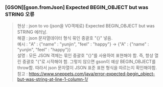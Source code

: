 
### [GSON][gson.fromJson] Expected BEGIN_OBJECT but was STRING 오류
> 현상 : json to vo (json을 VO객체로) Expected BEGIN_OBJECT but was STRING 에러남.   
> 해결 : json 문자열데이터 형식 묶인 중괄호 "{}" 넣음.   
> 예시 :  "A" : {"name" : "yunjin", "feel" : "happy"} -> {"A" : {"name" : "yunjin", "feel" : "happy"}}    
> 설명 : 모든 JSON 객체는 묶인 중괄호 "{}"를 사용하여 표현해야 함. 즉, 항상 열린 중괄호 "{"로 시작해야 함. 그렇지 않으면 gson이 예상 BEGIN_OBJECT를 throw함. 따라서 json 문자열이 JSON 표준 표현 형식을 따르는지 확인해야함.  
> 참고 : https://www.sneppets.com/java/error-expected-begin_object-but-was-string-at-line-1-column-1/
